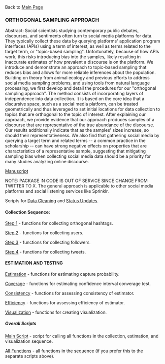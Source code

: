 Back to [Main Page](https://github.com/jsachs802/research_overview/blob/main/README.md)

### ORTHOGONAL SAMPLING APPROACH 

Abstract: Social scientists studying contemporary public debates, discourses, and sentiments often turn to social media platforms for data. They typically collect these data by querying platforms' application program interfaces (APIs) using a term of interest, as well as terms related to the target term, or "topic-based sampling". Unfortunately, because of how APIs work, this risks introducing bias into the samples, likely resulting in inaccurate estimates of how prevalent a discourse is on the platform. We introduce and demonstrate an approach to topic-based sampling that reduces bias and allows for more reliable inferences about the population. Building on theory from animal ecology and previous efforts to address social media sampling problems, and using tools from natural language processing, we first develop and detail the procedures for our "orthogonal sampling approach". The method consists of incorporating layers of independence into data collection. It is based on the core idea that a discursive space, such as a social media platform, can be treated geometrically and thus leveraged to set initial locations for data collection to topics that are orthogonal to the topic of interest. After explaining our approach, we provide evidence that our approach produces samples of a discourse that are representative of the true abundance of the discourse. Our results additionally indicate that as the samples' sizes increase, so should their representativeness. We also find that gathering social media by querying a target term and related terms -- a common practice in the scholarship -- can have strong negative effects on properties that are characteristics of a representative sample, suggesting that mitigating sampling bias when collecting social media data should be a priority for many studies analyzing online discourse.

[Manuscript](https://github.com/jsachs802/research_overview/blob/main/orthogonal_sampling/sampling_manuscript%20(1).pdf)

NOTE: PACKAGE IN CODE IS OUT OF SERVICE SINCE CHANGE FROM TWITTER TO X. The general approach is applicable to other social media platforms and social listening services like Sprinklr.

Scripts for [Data Cleaning](https://github.com/jsachs802/research_overview/blob/main/orthogonal_sampling/data_wrangling.R) and [Status Updates](https://github.com/jsachs802/research_overview/blob/main/orthogonal_sampling/status_update.R). 

#### Collection Sequence: 

[Step 1](https://github.com/jsachs802/research_overview/blob/main/orthogonal_sampling/step_one_orth_hashtags.R) - functions for collecting orthogonal hashtags. 

[Step 2](https://github.com/jsachs802/research_overview/blob/main/orthogonal_sampling/step_two_collect_users.R) - functions for collecting users. 

[Step 3](https://github.com/jsachs802/research_overview/blob/main/orthogonal_sampling/step_three_collect_folls.R) - functions for collecting followers. 

[Step 4](https://github.com/jsachs802/research_overview/blob/main/orthogonal_sampling/step_four_collect_tweets.R) - functions for collecting tweets. 


#### ESTIMATION AND TESTING

[Estimation](https://github.com/jsachs802/research_overview/blob/main/orthogonal_sampling/estimation.R) - functions for estimating capture probability.

[Coverage](https://github.com/jsachs802/research_overview/blob/main/orthogonal_sampling/coverage_assessment.R) - functions for estimating confidence interval converage test. 

[Consistency](https://github.com/jsachs802/research_overview/blob/main/orthogonal_sampling/consistency_assessment.R) - functions for assessing consistency of estimator. 

[Efficiency](https://github.com/jsachs802/research_overview/blob/main/orthogonal_sampling/efficiency_assessment.R) - functions for assessing efficiency of estimator. 

[Visualization](https://github.com/jsachs802/research_overview/blob/main/orthogonal_sampling/visualization.R) - functions for creating visualization.

##### Overall Scripts

[Main Script](https://github.com/jsachs802/research_overview/blob/main/orthogonal_sampling/sampling_approach_main.R) - script for calling all functions in the collection, estimation, and visualization sequence. 

[All Functions](https://github.com/jsachs802/research_overview/blob/main/orthogonal_sampling/functions.R) - all functions in the sequence (if you prefer this to the separate scripts above). 
